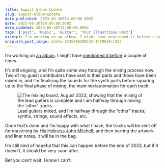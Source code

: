 ```yaml
---
title: August Album Update
slug: august-album-update
date_published: 2023-08-30T14:00:00.000Z
date: 2023-08-30T14:00:00.000Z
date_updated: 2023-08-30T14:00:00.000Z
tags: ['post', 'Music', 'Guitar', 'Your Illustrious Host']
excerpt: I’m working on an album. I might have mentioned it before a couple of times.
unsplash_post_image: photo-1535406208535-1429839cfd13
---
```

I’m working on [an album](https://loveandpainkillers.com/). I might have [mentioned it before](/kickstarter-update/) a couple of times.

It’s still ongoing, and I’m quite some way through the mixing process now. Two of my guest contributors have sent in their parts and those have been mixed in, and I’m finalising the sounds for the synth parts before squaring up to the final phase of mixing, the main mix/automation for each track.

<figure class="kg-card kg-image-card kg-card-hascaption">
	<img class="kg-image" src="/public/images/size/w2000/mixing-board-aug2023.jpg" alt="The mixing board, August 2023, showing that the mixing of the lead guitars is complete and I am halfway through mixing the 'other' tracks." loading="lazy">
	<figcaption>
		Lead guitars mixed, and I’m halfway through the &ldquo;other&rdquo; tracks; synths, strings, sound effects, etc.
	</figcaption>
</figure>

Once that’s done and I’m happy with what I have, the tracks will be sent off for mastering by [His Holiness John Mitchell](https://outhousestudios.co.uk/), and then barring the artwork and liner notes, it will be in the bag.

I’m still kind of hopeful that this can happen before the end of 2023, but if it doesn’t, it should be very soon after.

Bet you can’t wait. I know I can’t.
